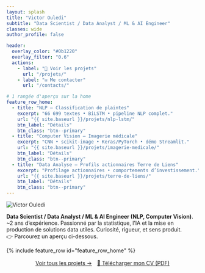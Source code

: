 ```yaml
---
layout: splash
title: "Victor Ouledi"
subtitle: "Data Scientist / Data Analyst / ML & AI Engineer"
classes: wide
author_profile: false

header:
  overlay_color: "#0b1220"
  overlay_filter: "0.6"
  actions:
    - label: "🚀 Voir les projets"
      url: "/projets/"
    - label: "✉️ Me contacter"
      url: "/contacts/"

# 1 rangée d'aperçu sur la home
feature_row_home:
  - title: "NLP — Classification de plaintes"
    excerpt: "66 699 textes • BiLSTM • pipeline NLP complet."
    url: "{{ site.baseurl }}/projets/nlp-lstm/"
    btn_label: "Détails"
    btn_class: "btn--primary"
  - title: "Computer Vision — Imagerie médicale"
    excerpt: "CNN • scikit-image • Keras/PyTorch • démo Streamlit."
    url: "{{ site.baseurl }}/projets/imagerie-medicale/"
    btn_label: "Détails"
    btn_class: "btn--primary"
  - title: "Data Analyse — Profils actionnaires Terre de Liens"
    excerpt: "Profilage actionnaires • comportements d’investissement."
    url: "{{ site.baseurl }}/projets/terre-de-liens/"
    btn_label: "Détails"
    btn_class: "btn--primary"
---
```


<!-- Photo flottante à droite, responsive -->
<img src="{{ site.baseurl }}/asset/CV/photo-id.jpg" alt="Victor Ouledi" class="hero-photo" />


**Data Scientist / Data Analyst / ML & AI Engineer (NLP, Computer Vision)**.  
~2 ans d’expérience. 
Passionné par la statistique, l’IA et la mise en production de solutions data utiles. 
Curiosité, rigueur, et sens produit.  
👉 Parcourez un aperçu ci-dessous.

<!-- On “déroule” les cartes projets -->
{% include feature_row id="feature_row_home" %}

<!-- Boutons centrés -->
<p style="text-align:center;margin-top:1rem;clear:both;">
  <a class="btn btn--primary" href="{{ site.baseurl }}/projets/">Voir tous les projets →</a>
  <a class="btn" style="margin-left:.6rem"
     href="{{ site.baseurl }}/asset/CV/Victor_OULEDI_CV.pdf"
     target="_blank" rel="noopener" download>
     📄 Télécharger mon CV (PDF)
  </a>
</p>

